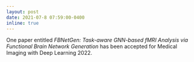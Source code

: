 ```yaml
---
layout: post
date: 2021-07-8 07:59:00-0400
inline: true
---
```


One paper entitled *FBNetGen: Task-aware GNN-based fMRI Analysis via Functional Brain Network Generation* has been accepted for Medical Imaging with Deep Learning 2022.

